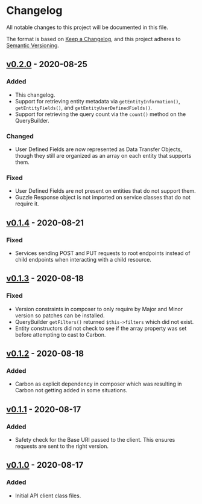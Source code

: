 # Changelog
All notable changes to this project will be documented in this file.

The format is based on [Keep a Changelog](https://keepachangelog.com/en/1.0.0/),
and this project adheres to [Semantic Versioning](https://semver.org/spec/v2.0.0.html).

## [v0.2.0] - 2020-08-25
### Added
- This changelog.
- Support for retrieving entity metadata via `getEntityInformation()`, `getEntityFields()`, and `getEntityUserDefinedFields()`.
- Support for retrieving the query count via the `count()` method on the QueryBuilder.

### Changed
- User Defined Fields are now represented as Data Transfer Objects, though they still are organized as an array on each entity that supports them.

### Fixed
- User Defined Fields are not present on entities that do not support them.
- Guzzle Response object is not imported on service classes that do not require it.

## [v0.1.4] - 2020-08-21
### Fixed
- Services sending POST and PUT requests to root endpoints instead of child endpoints when interacting with a child resource.

## [v0.1.3] - 2020-08-18
### Fixed
- Version constraints in composer to only require by Major and Minor version so patches can be installed.
- QueryBuilder `getFilters()` returned `$this->filters` which did not exist.
- Entity constructors did not check to see if the array property was set before attempting to cast to Carbon.

## [v0.1.2] - 2020-08-18
### Added
- Carbon as explicit dependency in composer which was resulting in Carbon not getting added in some situations.

## [v0.1.1] - 2020-08-17
### Added
- Safety check for the Base URI passed to the client. This ensures requests are sent to the right version.

## [v0.1.0] - 2020-08-17
### Added
- Initial API client class files.

[v0.2.0]: https://github.com/Anteris-Dev/autotask-client/compare/v0.1.4...v0.2.0
[v0.1.4]: https://github.com/Anteris-Dev/autotask-client/compare/v0.1.3...v0.1.4
[v0.1.3]: https://github.com/Anteris-Dev/autotask-client/compare/v0.1.2...v0.1.3
[v0.1.2]: https://github.com/Anteris-Dev/autotask-client/compare/v0.1.1...v0.1.2
[v0.1.1]: https://github.com/Anteris-Dev/autotask-client/compare/v0.1.0...v0.1.1
[v0.1.0]: https://github.com/Anteris-Dev/autotask-client/releases/tag/v0.1.0

